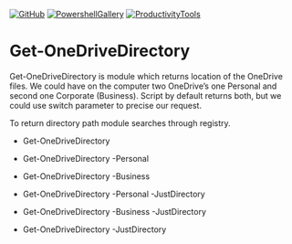﻿[![GitHub](http://cdn.productivitytools.tech/Github40px.png)](https://github.com/pwujczyk/ProductivityTools.PSGetOneDriveDirectory/)
[![PowershellGallery](http://cdn.productivitytools.tech/Powershell40px.png)](https://www.powershellgallery.com/packages/ProductivityTools.PSGetOneDriveDirectory/)
[![ProductivityTools](http://cdn.productivitytools.tech/Blog40px.png)](http://www.productivitytools.tech/get-onedrivedirectory/)
 
 
 
 # Get-OneDriveDirectory
Get-OneDriveDirectory is module which returns location of the OneDrive files. We could have on the computer two OneDrive’s one Personal and second one Corporate (Business). Script by default returns both, but we could use switch parameter to precise our request.

To return directory path module searches through registry.



- Get-OneDriveDirectory

- Get-OneDriveDirectory -Personal

- Get-OneDriveDirectory -Business

- Get-OneDriveDirectory -Personal -JustDirectory
- Get-OneDriveDirectory -Business -JustDirectory

- Get-OneDriveDirectory -JustDirectory
